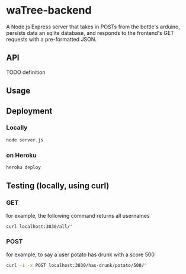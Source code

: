 # waTree-backend
A Node.js Express server that takes in POSTs from the bottle's arduino,
persists data an sqlite database,
and responds to the frontend's GET requests with a pre-formatted JSON.


## API
TODO definition

## Usage

## Deployment
### Locally
```bash
node server.js
```
### on Heroku
```bash
heroku deploy
```


## Testing (locally, using curl)

### GET
for example, the following command returns all usernames
```bash
curl localhost:3030/all/"
```

### POST
for example, to say a user potato has drunk with a score 500
```bash
curl -i -x POST localhost:3030/has-drunk/potato/500/"
```
